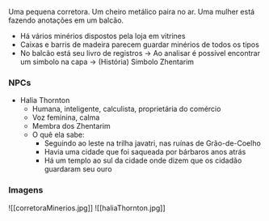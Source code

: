 Uma pequena corretora. Um cheiro metálico paira no ar. Uma mulher está fazendo anotações em um balcão.

- Há vários minérios dispostos pela loja em vitrines
- Caixas e barris de madeira parecem guardar minérios de todos os tipos
- No balcão está seu livro de registros -> Ao analisar é possível encontrar um simbolo na capa -> (História) Simbolo Zhentarim

### NPCs
- Halia Thornton
	- Humana, inteligente, calculista, proprietária do comércio
	- Voz feminina, calma
	- Membra dos Zhentarim
	- O quê ela sabe:
		- Seguindo ao leste na trilha javatri, nas ruínas de Grão-de-Coelho
		- Havia uma cidade que foi saqueada por bárbaros anos atrás
		- Há um templo ao sul da cidade onde dizem que os cidadão guardaram seu ouro

### Imagens

![[corretoraMinerios.jpg]]
![[haliaThornton.jpg]]